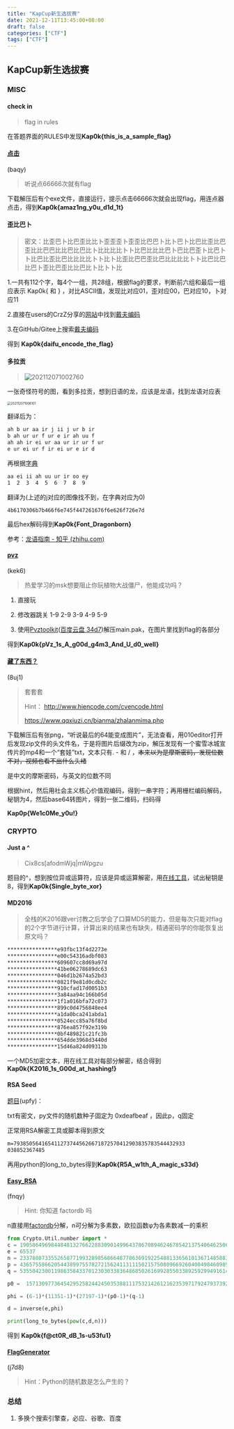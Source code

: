 ```yaml
---
title: "KapCup新生选拔赛"
date: 2021-12-11T13:45:00+08:00
draft: false
categories: ["CTF"]
tags: ["CTF"]
---
```




## KapCup新生选拔赛

### MISC

#### check in

> flag in rules

在答题界面的RULES中发现**Kap0k{this_is_a_sample_flag}**



#### [点击](https://pan.baidu.com/s/1IVVkJS3vuOlDKIYeer9gsQ)

(baqy) 

> 听说点66666次就有flag

下载解压后有个exe文件，直接运行，提示点击66666次就会出现flag，用连点器点击，得到**Kap0k{amaz1ng_y0u_d1d_1t}**



#### 歪比巴卜 

> 密文：比歪巴卜比巴歪比比卜歪歪歪卜歪歪比巴巴卜比卜巴卜比巴比歪比巴歪比比巴巴比比巴比巴比卜比比比比卜卜比巴比比比巴卜巴比巴歪卜比巴卜卜比巴比歪比巴比比比比卜卜比卜比歪比巴巴歪比巴比比比比卜卜比巴比巴比巴卜歪比巴歪比比巴比卜比卜卜比

1.一共有112个字，每4个一组，共28组，根据flag的要求，判断前六组和最后一组应表示 Kap0k{ 和 } ，对比ASCII值，发现比对应01，歪对应00，巴对应10，卜对应11

2.直接在users的CrzZ分享的[网站](https://cloud.jeffz.cn/)中找到[戴夫编码](https://cloud.jeffz.cn/websites/daifu/)

3.在GitHub/Gitee上搜索[戴夫编码](https://github.com/Jeffz615/daifu)

得到 **Kap0k{daifu_encode_the_flag}**



#### 多拉贡

> <img src="https://gitee.com/giteemof/img/raw/master/img/202206051622981.png" alt="202112071002760" style="zoom:100%;" />

一张奇怪符号的图，看到多拉贡，想到日语的龙，应该是龙语，找到龙语对应表

<img src="https://gitee.com/giteemof/img/raw/master/img/202206051623919.jpg" alt="202112071006101" style="zoom:50%;" />

翻译后为：

```txt
ah b ur aa ir j ii j ur b ir
b ah ur ur f ur e ir ah uu f
ah ah ir ei ur aa ur ir ur f ur
e ur ei ur f ir ei ur e ir d
```

再根据[字典](https://www.thuum.org/learn/grammar/alphabet.php#0)

```txt
aa ei ii ah uu ur ir oo ey
1  2  3  4  5  6  7  8  9
```

翻译为(上述的j对应的图像找不到，在字典对应为0)

```
4b6170306b7b466f6e745f447261676f6e626f726e7d
```

最后hex解码得到**Kap0k{Font_Dragonborn}**

参考：[龙语指南 - 知乎 (zhihu.com)](https://zhuanlan.zhihu.com/p/56226568)



#### [pvz](https://pan.baidu.com/s/1gcZNayieq-brOnTQmomV9Q)

(kek6)

> 热爱学习的msk想要阻止你玩植物大战僵尸，他能成功吗？

1. 直接玩

2. 修改器跳关 1-9 2-9 3-9 4-9 5-9

3. 使用[Pvztoolkit](https://github.com/lmintlcx/pvztoolkit/releases)([百度云盘 34d7](https://pan.baidu.com/s/1q1lClhMHZJ3Nrc3aLmPdBw))解压main.pak，在图片里找到flag的各部分

得到**Kap0k{pVz_1s_A_g00d_g4m3_And_U_d0_well}**



#### [藏了东西？](https://pan.baidu.com/s/10evyykk2bKpZ89TyikKWwg)

(8uj1)

> 套套套
>
> Hint： http://www.hiencode.com/cvencode.html
>
> https://www.qqxiuzi.cn/bianma/zhalanmima.php

下载解压后有张png，“听说最后的64能变成图片”，无法查看，用010editor打开后发现zip文件的头文件名，于是将图片后缀改为zip，解压发现有一个蜜雪冰城宣传片的mp4和一个“套娃”txt，文本只有. - 和 / ，~~本来以为是摩斯密码，发现位数不对，视频也看不出什么头绪~~

是中文的摩斯密码，与英文的位数不同

根据hint，然后用社会主义核心价值观编码，得到一串字符；再用栅栏编码解码，秘钥为4，然后base64转图片，得到一张二维码，扫码得

**Kap0p{We1c0Me_y0u!}**



### CRYPTO

#### Just a ^

> Cix8cs[afodmWjq|mWpgzu
>

题目的^，想到按位异或运算符，应该是异或运算解密，用[在线工具](http://www.atoolbox.net/Tool.php?Id=857)，试出秘钥是8，得到**Kap0k{Single_byte_xor}**



#### MD2016

> 全栈的K2016跟ver讨教之后学会了口算MD5的能力，但是每次只能对flag的2个字节进行计算，计算出来的结果也有缺失，精通密码学的你能恢复出原文吗？
>

```txt
****************e93fbc13f4d2273e 
****************e00c54316adbf083 
****************609607cc8d69a97d 
****************41be06278689dc63 
****************046d1b2674a52bd3 
****************0821f9e81d0cdb2c 
****************910cfad17d0051b3 
****************3a84aa94c166b05d 
****************1f1a016bfa72c073 
****************899c0d4756848ee4 
****************a1da0bca241abda1 
****************0524ecc85a76f8bd 
****************876ea857f92e319b 
****************0bf489821c21fc3b 
****************654dde3968d3440d 
****************15d46a824d09313b 
```

一个MD5加密文本，用在线工具对每部分解密，结合得到**Kap0k{K2016_1s_G00d_at_hashing!}**



#### RSA Seed

[题目](https://pan.baidu.com/s/1ux7tB32DhNU80LR_Qp8UUg)(upfy)：

txt有密文，py文件的随机数种子固定为 0xdeafbeaf ，因此p，q固定

正常用RSA解密工具或脚本得到原文 

```txt
m=7938505641654112737445626671872570412903835783544432933
038852367485 
```

再用python的long_to_bytes得到**Kap0k{R5A_w1th_A_magic_s33d}**



#### [Easy_RSA](https://pan.baidu.com/s/1JyiwzDQ8WRhcsBAcFjIEZw)

(fnqy)

> Hint: 你知道 factordb 吗

n直接用[factordb](http://www.factordb.com/index.php?query=)分解，n可分解为多素数，欧拉函数φ为各素数减一的乘积

```Python
from Crypto.Util.number import *
c = 19058649698448481327662288309014996437867089462467854213754064625062843172369865409619757925980270306508954454575425020730394903327631423606016748053972987211810416884623295545122983993611757755308351931692127072347269425901209881662573091894988643016755340465009769014399775458735295274870361434346356899050
e = 65537
n = 23378807335526587719932898568664877863691922548813365610136714858831801042593820623006820689996660098664381214241181100244763895901736042928097423931935422683414906390744676513787322268393233577645714190413146647948613667557460677357799960251407929860849183858131635574782534182923253726488348395893326594517
p = 4365755866205443899755782721562411311150215750809669260400498460989033152542880660227954988353345455300725395146921131480718728248373888358088627476435681
q = 5355042300119863584337012303033836486850261699285503389259299491614714002509331394489960019492668217514952524559224304164598830770603903540883989045264757

p0 =  1571309773645429525824424503538811175321426121623539717924793739200025118947101278610432986391353227229895933545828811999494839297593376963231547

phi = (6-1)*(11351-1)*(27197-1)*(p0-1)*(q-1)

d = inverse(e,phi)

print(long_to_bytes(pow(c,d,n)))
```

得到 **Kap0k{f@ct0R_dB_1s-u53fu1}**



#### [FlagGenerator](https://pan.baidu.com/s/12hgKu-JWW4NsREcsOt4tmw)

(j7d8)

> Hint：Python的随机数是怎么产生的？





### 总结

1. 多换个搜索引擎查，必应、谷歌、百度
